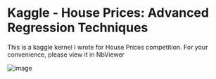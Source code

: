 # Kaggle - House Prices: Advanced Regression Techniques
This is a kaggle kernel I wrote for House Prices competition. For your convenience, please view it in NbViewer

![image](https://user.qzone.qq.com/825517651/main)
